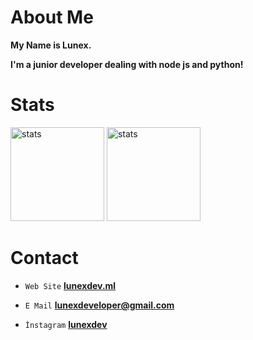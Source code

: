 # About Me

**My Name is Lunex.**

**I'm a junior developer dealing with node js and python!**

#  Stats

<img src="https://github-readme-stats.vercel.app/api?username=lunexdev&show_icons=true&theme=react" width="%100" height="150px" alt="stats"/>
<img src="https://github-readme-stats.vercel.app/api/top-langs/?username=lunexdev&theme=react&layout=compact" width="%100" height="150px" alt="stats"/>

# Contact

- `Web Site`   **[lunexdev.ml](https://lunexdev.ml)**

- `E Mail`  **lunexdeveloper@gmail.com**

- `İnstagram`  **[lunexdev](https://instagram.com/lunexdev)**

